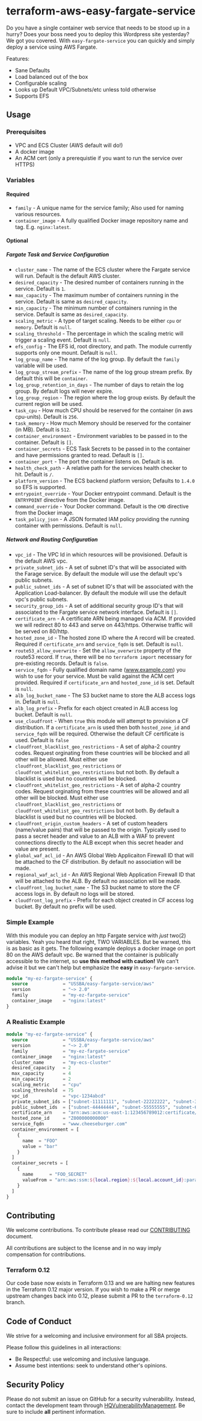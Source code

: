 # terraform-aws-easy-fargate-service

Do you have a single container web service that needs to be stood up in a hurry? Does your boss need you to deploy this Wordpress site yesterday? We got you covered. With `easy-fargate-service` you can quickly and simply deploy a service using AWS Fargate.

Features:

* Sane Defaults
* Load balanced out of the box
* Configurable scaling
* Looks up Default VPC/Subnets/etc unless told otherwise
* Supports EFS

## Usage

### Prerequisites

* VPC and ECS Cluster (AWS default will do!)
* A docker image
* An ACM cert (only a prerequistie if you want to run the service over HTTPS)

### Variables

#### Required

* `family` - A unique name for the service family; Also used for naming various resources.
* `container_image` - A fully qualified Docker image repository name and tag. E.g. `nginx:latest`.

#### Optional

##### Fargate Task and Service Configuration

* `cluster_name` - The name of the ECS cluster where the Fargate service will run. Default is the default AWS cluster.
* `desired_capacity` - The desired number of containers running in the service. Default is `1`.
* `max_capacity` - The maximum number of containers running in the service. Default is same as `desired_capacity`.
* `min_capacity` - The minimum number of containers running in the service. Default is same as `desired_capacity`.
* `scaling_metric` - A type of target scaling. Needs to be either `cpu` or `memory`. Default is `null`.
* `scaling_threshold` - The percentage in which the scaling metric will trigger a scaling event. Default is `null`.
* `efs_config` - The EFS id, root directory, and path. The module currently supports only one mount. Default is `null`.
* `log_group_name` - The name of the log group. By default the `family` variable will be used.
* `log_group_stream_prefix` - The name of the log group stream prefix. By default this will be `container`.
* `log_group_retention_in_days` - The number of days to retain the log group. By default logs will never expire.
* `log_group_region` - The region where the log group exists. By default the current region will be used.
* `task_cpu` - How much CPU should be reserved for the container (in aws cpu-units). Default is `256`.
* `task_memory` - How much Memory should be reserved for the container (in MB). Default is `512`.
* `container_environment` - Environment variables to be passed in to the container. Default is `[]`.
* `container_secrets` - ECS Task Secrets to be passed in to the container and have permissions granted to read. Default is `[]`.
* `container_port` - The port the container listens on. Default is `80`.
* `health_check_path` - A relative path for the services health checker to hit. Default is `/`.
* `platform_version` - The ECS backend platform version; Defaults to `1.4.0` so EFS is supported.
* `entrypoint_override` - Your Docker entrypoint command. Default is the `ENTRYPOINT` directive from the Docker image.
* `command_override` - Your Docker command. Default is the `CMD` directive from the Docker image.
* `task_policy_json` - A JSON formated IAM policy providing the running container with permissions. Default is `null`.

##### Network and Routing Configuration

* `vpc_id` - The VPC Id in which resources will be provisioned. Default is the default AWS vpc.
* `private_subnet_ids` - A set of subnet ID's that will be associated with the Farage service. By default the module will use the default vpc's public subnets.
* `public_subnet_ids` - A set of subnet ID's that will be associated with the Application Load-balancer. By default the module will use the default vpc's public subnets.
* `security_group_ids` - A set of additional security group ID's that will associated to the Fargate service network interface. Default is `[]`.
* `certificate_arn` - A certificate ARN being managed via ACM. If provided we will redirect 80 to 443 and serve on 443/https. Otherwise traffic will be served on 80/http.
* `hosted_zone_id` - The hosted zone ID where the A record will be created. Required if `certificate_arn` and `service_fqdn` is set. Default is `null`.
* `route53_allow_overwrite` - Set the `allow_overwrite` property of the route53 record.  If `true`, there will be no `terraform import` necessary for pre-existing records. Default is `false`.
* `service_fqdn` - Fully qualified domain name (www.example.com) you wish to use for your service. Must be valid against the ACM cert provided. Required if `certificate_arn` and `hosted_zone_id` is set. Default is `null`.
* `alb_log_bucket_name` - The S3 bucket name to store the ALB access logs in. Default is `null`.
* `alb_log_prefix` - Prefix for each object created in ALB access log bucket. Default is `null`.
* `use_cloudfront` - When `true` this module will attempt to provision a CF distribution. If a `certificate_arn` is used then both `hosted_zone_id` and `service_fqdn` will be required. Otherwise the default CF certificate is used. Default is `false`
* `cloudfront_blacklist_geo_restrictions` - A set of alpha-2 country codes. Request orginating from these countries will be blocked and all other will be allowed. Must either use `cloudfront_blacklist_geo_restrictions` or `cloudfront_whitelist_geo_restrictions` but not both. By default a blacklist is used but no countries will be blocked.
* `cloudfront_whitelist_geo_restrictions` - A set of alpha-2 country codes. Request orginating from these countries will be allowed and all other will be blocked. Must either use `cloudfront_blacklist_geo_restrictions` or `cloudfront_whitelist_geo_restrictions` but not both. By default a blacklist is used but no countries will be blocked.
* `cloudfront_origin_custom_headers` - A set of custom headers (name/value pairs) that will be passed to the origin. Typically used to pass a secret header and value to an ALB with a WAF to prevent connections directly to the ALB except when this secret header and value are present.
* `global_waf_acl_id` - An AWS Global Web Applicaiton Firewall ID that will be attached to the CF distribution. By default no association will be made.
* `regional_waf_acl_id` - An AWS Regional Web Application Firewall ID that will be attached to the ALB. By default no association will be made.
* `cloudfront_log_bucket_name` - The S3 bucket name to store the CF access logs in. By default no logs will be stored.
* `cloudfront_log_prefix` - Prefix for each object created in CF access log bucket. By default no prefix will be used.

### Simple Example

With this module you can deploy an http Fargate service with *just* two(2) variables. Yeah you heard that right, TWO VARIABLES. But be warned, this is as basic as it gets. The following example deploys a docker image on port 80 on the AWS default vpc. Be warned that the container is publically accessible to the internet, so **use this method with caution!** We can't advise it but we can't help but emphasize the **easy** in `easy-fargate-service`.

```terraform
module "my-ez-fargate-service" {
  source             = "USSBA/easy-fargate-service/aws"
  version            = "~> 2.0"
  family             = "my-ez-fargate-service"
  container_image    = "nginx:latest"
}
```

### A Realistic Example

```terraform
module "my-ez-fargate-service" {
  source             = "USSBA/easy-fargate-service/aws"
  version            = "~> 2.0"
  family             = "my-ez-fargate-service"
  container_image    = "nginx:latest"
  cluster_name       = "my-ecs-cluster"
  desired_capacity   = 2
  max_capacity       = 4
  min_capacity       = 2
  scaling_metric     = "cpu"
  scaling_threshold  = 75
  vpc_id             = "vpc-1234abcd"
  private_subnet_ids = ["subnet-11111111", "subnet-22222222", "subnet-33333333"]
  public_subnet_ids  = ["subnet-44444444", "subnet-55555555", "subnet-66666666"]
  certificate_arn    = "arn:aws:acm:us-east-1:123456789012:certificate/12345678-90ab-cdef-1234-567890abcdef"
  hosted_zone_id     = "Z000000000000"
  service_fqdn       = "www.cheeseburger.com"
  container_environment = [
    {
      name  = "FOO"
      value = "bar"
    }
  ]
  container_secrets = [
    {
      name      = "FOO_SECRET"
      valueFrom = "arn:aws:ssm:${local.region}:${local.account_id}:parameter/foo_secret"
    }
  ]
}
```

## Contributing

We welcome contributions.
To contribute please read our [CONTRIBUTING](CONTRIBUTING.md) document.

All contributions are subject to the license and in no way imply compensation for contributions.

### Terraform 0.12

Our code base now exists in Terraform 0.13 and we are halting new features in the Terraform 0.12 major version.  If you wish to make a PR or merge upstream changes back into 0.12, please submit a PR to the `terraform-0.12` branch.

## Code of Conduct

We strive for a welcoming and inclusive environment for all SBA projects.

Please follow this guidelines in all interactions:

* Be Respectful: use welcoming and inclusive language.
* Assume best intentions: seek to understand other's opinions.

## Security Policy

Please do not submit an issue on GitHub for a security vulnerability.
Instead, contact the development team through [HQVulnerabilityManagement](mailto:HQVulnerabilityManagement@sba.gov).
Be sure to include **all** pertinent information.
